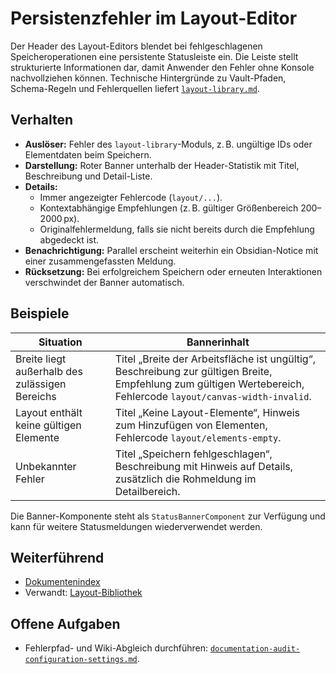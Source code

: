 # Persistenzfehler im Layout-Editor

Der Header des Layout-Editors blendet bei fehlgeschlagenen Speicheroperationen eine persistente Statusleiste ein. Die Leiste
stellt strukturierte Informationen dar, damit Anwender den Fehler ohne Konsole nachvollziehen können. Technische Hintergründe
zu Vault-Pfaden, Schema-Regeln und Fehlerquellen liefert [`layout-library.md`](./layout-library.md).

## Verhalten

- **Auslöser:** Fehler des `layout-library`-Moduls, z. B. ungültige IDs oder Elementdaten beim Speichern.
- **Darstellung:** Roter Banner unterhalb der Header-Statistik mit Titel, Beschreibung und Detail-Liste.
- **Details:**
  - Immer angezeigter Fehlercode (`layout/...`).
  - Kontextabhängige Empfehlungen (z. B. gültiger Größenbereich 200–2000 px).
  - Originalfehlermeldung, falls sie nicht bereits durch die Empfehlung abgedeckt ist.
- **Benachrichtigung:** Parallel erscheint weiterhin ein Obsidian-Notice mit einer zusammengefassten Meldung.
- **Rücksetzung:** Bei erfolgreichem Speichern oder erneuten Interaktionen verschwindet der Banner automatisch.

## Beispiele

| Situation | Bannerinhalt |
| --- | --- |
| Breite liegt außerhalb des zulässigen Bereichs | Titel „Breite der Arbeitsfläche ist ungültig“, Beschreibung zur gültigen Breite, Empfehlung zum gültigen Wertebereich, Fehlercode `layout/canvas-width-invalid`. |
| Layout enthält keine gültigen Elemente | Titel „Keine Layout-Elemente“, Hinweis zum Hinzufügen von Elementen, Fehlercode `layout/elements-empty`. |
| Unbekannter Fehler | Titel „Speichern fehlgeschlagen“, Beschreibung mit Hinweis auf Details, zusätzlich die Rohmeldung im Detailbereich. |

Die Banner-Komponente steht als `StatusBannerComponent` zur Verfügung und kann für weitere Statusmeldungen wiederverwendet
werden.

## Weiterführend

- [Dokumentenindex](./README.md)
- Verwandt: [Layout-Bibliothek](./layout-library.md)

## Offene Aufgaben

- Fehlerpfad- und Wiki-Abgleich durchführen: [`documentation-audit-configuration-settings.md`](../todo/documentation-audit-configuration-settings.md).
